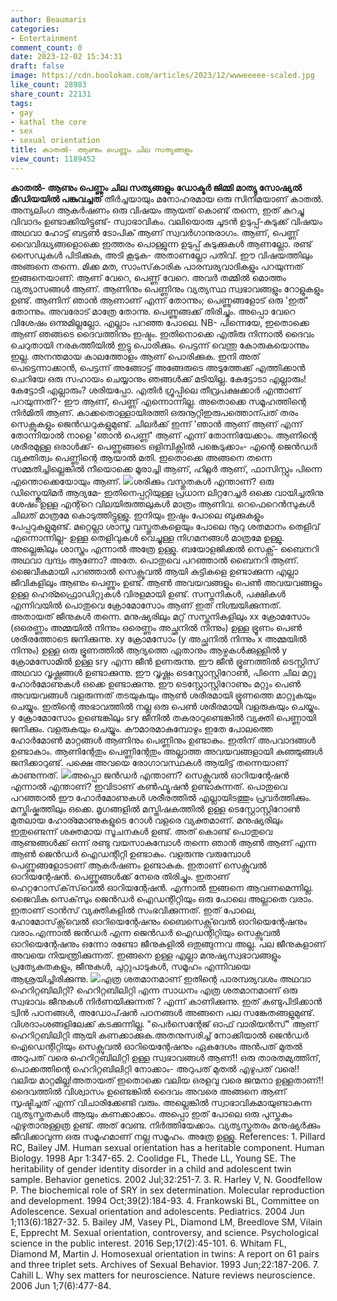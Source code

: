 ```yaml
---
author: Beaumaris
categories:
- Entertainment
comment_count: 0
date: 2023-12-02 15:34:31
draft: false
image: https://cdn.boolokam.com/articles/2023/12/wwweeeee-scaled.jpg
like_count: 28983
share_count: 22131
tags:
- gay
- kathal the core
- sex
- sexual orientation
title: കാതൽ- ആണും പെണ്ണും ചില സത്യങ്ങളും
view_count: 1189452
---
```


**കാതൽ- ആണും പെണ്ണും ചില സത്യങ്ങളും** **ഡോക്ടർ ജിമ്മി മാത്യു സോഷ്യൽ മീഡിയയിൽ പങ്കുവച്ചത്** തീർച്ചയായും മനോഹരമായ ഒരു സിനിമയാണ് കാതൽ. അന്യലിംഗ ആകർഷണം ഒരു വിഷയം ആയത് കൊണ്ട് തന്നെ, ഇത് കുറച്ചു വിവാദം ഉണ്ടാക്കിയിട്ടുണ്ട്- സ്വാഭാവികം. വലിയൊരു ചൂടൻ ഉടുപ്പ്-കുടുക്ക് വിഷയം അഥവാ ഹോട്ട് ബട്ടൺ ടോപിക് ആണ് സ്വവർഗാനുരാഗം. ആണ്, പെണ്ണ് വൈവിദ്ധ്യങ്ങളൊക്കെ ഇത്തരം പൊള്ളുന്ന ഉടുപ്പ് കുടുക്കുകൾ ആണല്ലോ. രണ്ട് സൈഡുകൾ പിടിക്കുക, അടി കൂടുക- അതാണല്ലോ പതിവ്. ഈ വിഷയത്തിലും അങ്ങനെ തന്നെ. മിക്ക മത, സാംസ്‌കാരിക പാരമ്പര്യവാദികളും പറയുന്നത് ഇങ്ങനെയാണ്: ആണ് വേറെ, പെണ്ണ് വേറെ. അവർ തമ്മിൽ മൊത്തം വ്യത്യാസങ്ങൾ ആണ്. ആണിനും പെണ്ണിനും വ്യത്യസ്ഥ സ്വഭാവങ്ങളും റോളുകളും ഉണ്ട്. ആണിന് ഞാൻ ആണാണ് എന്ന് തോന്നും; പെണ്ണുങ്ങളോട് ഒരു 'ഇത്' തോന്നും. അവരോട് മാത്രേ തോന്നു. പെണ്ണുങ്ങക്ക് തിരിച്ചും. അപ്പൊ വേറെ വിശേഷം ഒന്നുമില്ലല്ലോ. എല്ലാം പറഞ്ഞ പോലെ. NB- പിന്നെയേ, ഇതൊക്കെ ആണ് ഞങ്ങടെ ദൈവത്തിനും ഇഷ്ടം. ഇതിനൊക്കെ എതിരു നിന്നാൽ ദൈവം ചെറുതായി നരകത്തീയിൽ ഇട്ടു പൊരിക്കും. പെട്ടന്ന് വെന്തു കോരുകയൊന്നും ഇല്ല. അനന്തമായ കാലത്തോളം ആണ് പൊരിക്കുക. ഇനി അത് പെട്ടെന്നാക്കാൻ, പെട്ടന്ന് അങ്ങോട്ട് അങ്ങേരുടെ അടുത്തേക്ക് എത്തിക്കാൻ ചെറിയേ ഒരു സഹായം ചെയ്യാനും ഞങ്ങൾക്ക് മടിയില്ല. കേട്ടോടാ എല്ലാരും! കേട്ടോടീ എല്ലാരും? ശരിയപ്പോ. എതിർ ഗ്രൂപ്പിലെ തീവ്രപക്ഷക്കാർ എന്താണ് പറയുന്നത്?- ഈ ആണ്, പെണ്ണ് എന്നൊന്നില്ല. അതൊക്കെ സമൂഹത്തിന്റെ നിർമിതി ആണ്. കാക്കതൊള്ളായിരത്തി ഒരുനൂറ്റിഇരുപത്തൊന്പത് തരം സെക്സുകളും ജെൻഡറുകളുമുണ്ട്. ചിലർക്ക് ഇന്ന് 'ഞാൻ ആണ് ആണ് എന്ന് തോന്നിയാൽ നാളെ 'ഞാൻ പെണ്ണ്' ആണ് എന്ന് തോന്നിയേക്കാം. ആണിന്റെ ശരീരമുള്ള ഒരാൾക്ക്- പെണ്ണുങ്ങടെ ഒളിമ്പിക്സിൽ പങ്കെടുക്കാം- എന്റെ ജെൻഡർ വ്യക്തിത്വം പെണ്ണിന്റെ ആയാൽ മതി. ഇതൊക്കെ അങ്ങനെ തന്നെ സമ്മതിച്ചില്ലെങ്കിൽ നീയൊക്കെ മൂരാച്ചി ആണ്, ഹിറ്റ്ലർ ആണ്, ഫാസിസ്റ്റും പിന്നെ എന്തൊക്കെയോയും ആണ്. ![](https://cdn.boolokam.com/articles/2023/12/wwweeeee-scaled.jpg)ശരിക്കും വസ്തുതകൾ എന്താണ്? ഒരു ഡിസ്ക്ലെയിമർ ആദ്യമേ- ഇതിനെപ്പറ്റിയുള്ള പ്രധാന ലിറ്ററേച്ചർ ഒക്കെ വായിച്ചതിനു ശേഷം ഉള്ള എന്റ്റെ വിലയിരുത്തലുകൾ മാത്രം ആണിവ. റെഫെറെൻസുകൾ ചിലത് മാത്രമേ കൊടുത്തിട്ടുള്ളു. ഇനിയും ഇഷ്ടം പോലെ ബുക്കുകളും പേപ്പറുകളുമുണ്ട്. മറ്റെല്ലാ ശാസ്ത്ര വസ്തുതകളെയും പോലെ നൂറു ശതമാനം തെളിവ് എന്നൊന്നില്ല- ഉള്ള തെളിവുകൾ വെച്ചുള്ള നിഗമനങ്ങൾ മാത്രമേ ഉള്ളു. അല്ലെങ്കിലും ശാസ്ത്രം എന്നാൽ അത്രേ ഉള്ളു. ബയോളജിക്കൽ സെക്സ്- ബൈനറി അഥവാ ദ്വന്ദ്വം ആണോ? അതേ. പൊതുവെ പറഞ്ഞാൽ ബൈനറി ആണ്. ജൈവീകമായി പറഞ്ഞാൽ സെക്സുവൽ ആയി കുട്ടികളെ ഉണ്ടാക്കുന്ന എല്ലാ ജീവികളിലും ആണും പെണ്ണും ഉണ്ട്. ആൺ അവയവങ്ങളും പെൺ അവയവങ്ങളും ഉള്ള ഹെര്മഫ്രൊഡിറ്റുകൾ വിരളമായി ഉണ്ട്. സസ്തനികൾ, പക്ഷികൾ എന്നിവയിൽ പൊതുവെ ക്രോമോസോം ആണ് ഇത് നിശ്ചയിക്കുന്നത്. അതായത് ജീനുകൾ തന്നെ. മനുഷ്യരിലും മറ്റ് സസ്തനികളിലും xx ക്രോമസോം (ഒരെണ്ണം അമ്മയിൽ നിന്നും ഒരെണ്ണം അച്ഛനിൽ നിന്നും) ഉള്ള ഭ്രൂണം പെൺ ശരീരത്തോടെ ജനിക്കുന്നു. xy ക്രോമസോം (y അച്ഛനിൽ നിന്നും x അമ്മയിൽ നിന്നും) ഉള്ള ഒരു ഭ്രൂണത്തിൽ ആദ്യത്തെ ഏതാനും ആഴ്ചകൾക്കുള്ളിൽ y ക്രോമസോമിൽ ഉള്ള sry എന്ന ജീൻ ഉണരുന്നു. ഈ ജീൻ ഭ്രൂണത്തിൽ ടെസ്റ്റിസ് അഥവാ വൃഷ്ണങ്ങൾ ഉണ്ടാക്കുന്നു. ഈ വൃഷ്ണം ടെസ്റ്റോസ്റ്റിറോൺ, പിന്നെ ചില മറ്റു ഹോർമോണുകൾ ഒക്കെ ഉണ്ടാക്കുന്നു. ഈ ടെസ്റ്റോസ്റ്റിറോണും മറ്റും പെൺ അവയവങ്ങൾ വളരുന്നത് തടയുകയും ആൺ ശരീരമായി ഭ്രൂണത്തെ മാറ്റുകയും ചെയ്യും. ഇതിന്റെ അഭാവത്തിൽ നല്ല ഒരു പെൺ ശരീരമായി വളരുകയും ചെയ്യും. y ക്രോമോസോം ഉണ്ടെങ്കിലും sry ജീനിൽ തകരാറുണ്ടെങ്കിൽ വ്യക്തി പെണ്ണായി ജനിക്കും. വളരുകയും ചെയ്യും. കൗമാരമാകുമ്പോഴും ഇതേ പോലത്തെ ഹോർമോൺ മാറ്റങ്ങൾ ആണിനും പെണ്ണിനും ഉണ്ടാകും. ഇതിന് അപവാദങ്ങൾ ഉണ്ടാകാം. ആണിന്റേതും പെണ്ണിന്റേതും അല്ലാത്ത അവയവങ്ങളായി കുഞ്ഞുങ്ങൾ ജനിക്കാറുണ്ട്. പക്ഷെ അവയെ രോഗാവസ്ഥകൾ ആയിട്ട് തന്നെയാണ് കാണുന്നത്. ![](https://cdn.boolokam.com/articles/2023/12/wfwffwff-1.jpg)അപ്പൊ ജൻഡർ എന്താണ്? സെക്സുവൽ ഓറിയന്റേഷൻ എന്നാൽ എന്താണ്? ഇവിടാണ് കൺഫ്യൂഷൻ ഉണ്ടാകുന്നത്. പൊതുവെ പറഞ്ഞാൽ ഈ ഹോർമോണുകൾ ശരീരത്തിൽ എല്ലായിടത്തും പ്രവർത്തിക്കും. മസ്തിഷ്കത്തിലും ഒക്കെ. മൃഗങ്ങളിൽ മസ്തിഷകത്തിൽ ഉള്ള ടെസ്റ്റോസ്റ്റിറോൺ മുതലായ ഹോര്മോണുകളുടെ റോൾ വളരെ വ്യക്തമാണ്. മനുഷ്യരിലും ഇതുണ്ടെന്ന് ശക്തമായ സൂചനകൾ ഉണ്ട്. അത് കൊണ്ട് പൊതുവെ ആണുങ്ങൾക്ക് ഒന്ന് രണ്ടു വയസാകുമ്പോൾ തന്നെ ഞാൻ ആൺ ആണ് എന്ന ആൺ ജെൻഡർ ഐഡന്റിറ്റി ഉണ്ടാകും. വളരുന്നു വരുമ്പോൾ പെണ്ണുങ്ങളോടാണ് ആകർഷണം ഉണ്ടാകുക. ഇതാണ് സെക്സുവൽ ഓറിയന്റേഷൻ. പെണ്ണുങ്ങൾക്ക് നേരെ തിരിച്ചും. ഇതാണ് ഹെറ്ററോസ്‌ക്‌സ്‌വെൽ ഓറിയന്റേഷൻ. എന്നാൽ ഇങ്ങനെ ആവണമെന്നില്ല. ജൈവിക സെക്‌സും ജെൻഡർ ഐഡന്റിറ്റിയും ഒരു പോലെ അല്ലാതെ വരാം. ഇതാണ് ട്രാൻസ് വ്യക്തികളിൽ സംഭവിക്കുന്നത്. ഇത് പോലെ, ഹോമോസ്‌ക്സ്‌വെൽ ഓറിയെന്റേഷനും ബൈസെക്സ്‌വെൽ ഓറിയെന്റേഷനും വരാം.എന്നാൽ ജൻഡർ എന്ന ജെൻഡർ ഐഡന്റിറ്റിയും സെക്സുവൽ ഓറിയെന്റേഷനും ഒന്നോ രണ്ടോ ജീനുകളിൽ ഒതുങ്ങുന്നവ അല്ല. പല ജീനുകളാണ് അവയെ നിയന്ത്രിക്കുന്നത്. ഇങ്ങനെ ഉള്ള എല്ലാ മനുഷ്യസ്വഭാവങ്ങളും പ്രത്യേകതകളും, ജീനുകൾ, ചുറ്റുപാടുകൾ, സമൂഹം എന്നിവയെ ആശ്രയിച്ചിരിക്കുന്നു. ![](https://cdn.boolokam.com/articles/2023/12/wffwwfwffw.jpg)എത്ര ശതമാനമാണ് ഇതിന്റെ പാരമ്പര്യവശം അഥവാ ഹെറിറ്റബിലിറ്റി? ഹെറിറ്റബിലിറ്റി എന്ന സാധനം എത്ര ശതമാനമാണ് ഒരു സ്വഭാവം ജീനുകൾ നിർണയിക്കുന്നത് ? എന്ന് കാണിക്കുന്നു. ഇത് കണ്ടുപിടിക്കാൻ ട്വിൻ പഠനങ്ങൾ, അഡോപ്‌ഷൻ പഠനങ്ങൾ അങ്ങനെ പല സങ്കേതങ്ങളുമുണ്ട്. വിശദാംശങ്ങളിലേക്ക് കടക്കുന്നില്ല. "പെർസെന്റേജ്‌ ഓഫ് വാരിയൻസ്" ആണ് ഹെറിറ്റബിലിറ്റി ആയി കണക്കാക്കുക.അതനുസരിച്ച് നോക്കിയാൽ ജെൻഡർ ഐഡെന്റിറ്റിയും സെക്സുവൽ ഓറിയെന്റേഷനും ഏകദേശം അൻപത് മുതൽ അറുപത് വരെ ഹെറിറ്റബിലിറ്റി ഉള്ള സ്വഭാവങ്ങൾ ആണ്!! ഒരു താരതമ്യത്തിന്, പൊക്കത്തിന്റെ ഹെറിറ്റബിലിറ്റി നോക്കാം- അറുപത് മുതൽ എഴുപത് വരെ!! വലിയ മാറ്റമില്ല!അതായത് ഇതൊക്കെ വലിയ ഒരളവു വരെ ജന്മനാ ഉള്ളതാണ്!! ദൈവത്തിൽ വിശ്വാസം ഉണ്ടെങ്കിൽ ദൈവം അവരെ അങ്ങനെ ആണ് സൃഷ്ടിച്ചത് എന്ന് വിചാരിക്കേണ്ടി വരും. അല്ലെങ്കിൽ സ്വാഭാവികമായുണ്ടാകുന്ന വ്യത്യസ്തതകൾ ആയും കണക്കാക്കാം. അപ്പൊ ഇത് പോലെ ഒരു പുസ്തകം എഴുതാനുള്ളത്ര ഉണ്ട്. അത് വേണ്ട. നിർത്തിയേക്കാം. വ്യത്യസ്തതരം മനുഷ്യർക്കും ജീവിക്കാവുന്ന ഒരു സമൂഹമാണ് നല്ല സമൂഹം. അത്രേ ഉള്ളു. References: 1\. Pillard RC, Bailey JM. Human sexual orientation has a heritable component. Human Biology. 1998 Apr 1:347-65. 2\. Coolidge FL, Thede LL, Young SE. The heritability of gender identity disorder in a child and adolescent twin sample. Behavior genetics. 2002 Jul;32:251-7. 3\. R. Harley V, N. Goodfellow P. The biochemical role of SRY in sex determination. Molecular reproduction and development. 1994 Oct;39(2):184-93. 4\. Frankowski BL, Committee on Adolescence. Sexual orientation and adolescents. Pediatrics. 2004 Jun 1;113(6):1827-32. 5\. Bailey JM, Vasey PL, Diamond LM, Breedlove SM, Vilain E, Epprecht M. Sexual orientation, controversy, and science. Psychological science in the public interest. 2016 Sep;17(2):45-101. 6\. Whitam FL, Diamond M, Martin J. Homosexual orientation in twins: A report on 61 pairs and three triplet sets. Archives of Sexual Behavior. 1993 Jun;22:187-206. 7\. Cahill L. Why sex matters for neuroscience. Nature reviews neuroscience. 2006 Jun 1;7(6):477-84.